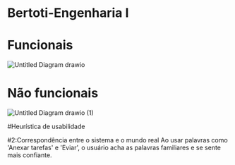 # Bertoti-Engenharia I
# Funcionais
![Untitled Diagram drawio](https://user-images.githubusercontent.com/88495476/156669506-c6a92dd6-0c42-48ed-bf37-22795711b53f.png)

# Não funcionais
![Untitled Diagram drawio (1)](https://user-images.githubusercontent.com/88495476/156674454-51a199b6-b66f-4970-930a-1c1aebedc71c.png)

#Heurística de usabilidade 

#2:Correspondência entre o sistema e o mundo real
Ao usar palavras como 'Anexar tarefas' e 'Eviar', o usuário acha as palavras familiares e se sente mais confiante.


